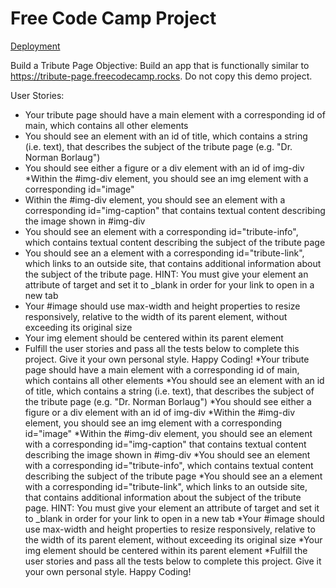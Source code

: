 # Free Code Camp Project

[Deployment](https://dileine.github.io/Tribute-Page/)

Build a Tribute Page
Objective: Build an app that is functionally similar to https://tribute-page.freecodecamp.rocks. Do not copy this demo project.

User Stories:

- Your tribute page should have a main element with a corresponding id of main, which contains all other elements
- You should see an element with an id of title, which contains a string (i.e. text), that describes the subject of the tribute page (e.g. "Dr. Norman Borlaug")
- You should see either a figure or a div element with an id of img-div
  \*Within the #img-div element, you should see an img element with a corresponding id="image"
- Within the #img-div element, you should see an element with a corresponding id="img-caption" that contains textual content describing the image shown in #img-div
- You should see an element with a corresponding id="tribute-info", which contains textual content describing the subject of the tribute page
- You should see an a element with a corresponding id="tribute-link", which links to an outside site, that contains additional information about the subject of the tribute page. HINT: You must give your element an attribute of target and set it to \_blank in order for your link to open in a new tab
- Your #image should use max-width and height properties to resize responsively, relative to the width of its parent element, without exceeding its original size
- Your img element should be centered within its parent element
- Fulfill the user stories and pass all the tests below to complete this project. Give it your own personal style. Happy Coding!
*Your tribute page should have a main element with a corresponding id of main, which contains all other elements
*You should see an element with an id of title, which contains a string (i.e. text), that describes the subject of the tribute page (e.g. "Dr. Norman Borlaug")
*You should see either a figure or a div element with an id of img-div
*Within the #img-div element, you should see an img element with a corresponding id="image"
*Within the #img-div element, you should see an element with a corresponding id="img-caption" that contains textual content describing the image shown in #img-div
*You should see an element with a corresponding id="tribute-info", which contains textual content describing the subject of the tribute page
*You should see an a element with a corresponding id="tribute-link", which links to an outside site, that contains additional information about the subject of the tribute page. HINT: You must give your element an attribute of target and set it to \_blank in order for your link to open in a new tab
*Your #image should use max-width and height properties to resize responsively, relative to the width of its parent element, without exceeding its original size
*Your img element should be centered within its parent element
*Fulfill the user stories and pass all the tests below to complete this project. Give it your own personal style. Happy Coding!
